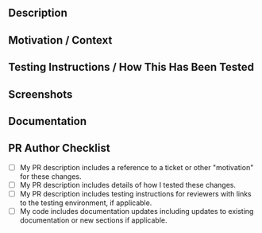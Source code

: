 ## Description
<!--- Describe your changes in detail. -->

## Motivation / Context
<!--- Why is this change required? What problem does it solve? -->
<!--- If it fixes, or is related to, an open issue, link to the issue here. -->

## Testing Instructions / How This Has Been Tested
<!--- Describe in detail how you tested your changes. -->
<!--- Include details of your testing environment, and the tests you ran. -->

## Screenshots
<!--- If applicable. --->

## Documentation
<!--- Do any of the changes affect the accuracy of existing documentation? --->
<!--- Do they warrant new sections within the current documentation? --->

## PR Author Checklist
- [ ] My PR description includes a reference to a ticket or other "motivation" for these changes.
- [ ] My PR description includes details of how I tested these changes.
- [ ] My PR description includes testing instructions for reviewers with links to the testing environment, if applicable.
- [ ] My code includes documentation updates including updates to existing documentation or new sections if applicable.
